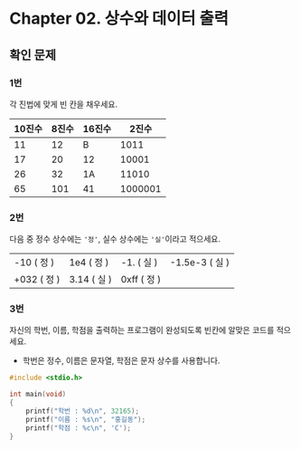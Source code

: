 # Chapter 02. 상수와 데이터 출력
## 확인 문제
### 1번
각 진법에 맞게 빈 칸을 채우세요.

|10진수|8진수|16진수|2진수|
|---|---|---|---|
|11|12|B|1011|
|17|20|12|10001|
|26|32|1A|11010|
|65|101|41|1000001|

### 2번
다음 중 정수 상수에는 `'정'`, 실수 상수에는 `'실'`이라고 적으세요.

| | | | |
|---|---|---|---|
|-10 (  정  )|1e4 (  정  )|-1. (  실  )|-1.5e-3 (  실  )|
|+032 (  정  )|3.14 (  실  )|0xff (  정  )| |

### 3번
자신의 학번, 이름, 학점을 출력하는 프로그램이 완성되도록 빈칸에 알맞은 코드를 적으세요.
- 학번은 정수, 이름은 문자열, 학점은 문자 상수를 사용합니다.
  
```C
#include <stdio.h>

int main(void)
{
    printf("학번 : %d\n", 32165);
    printf("이름 : %s\n", "홍길동");
    printf("학점 : %c\n", 'C');
}
```